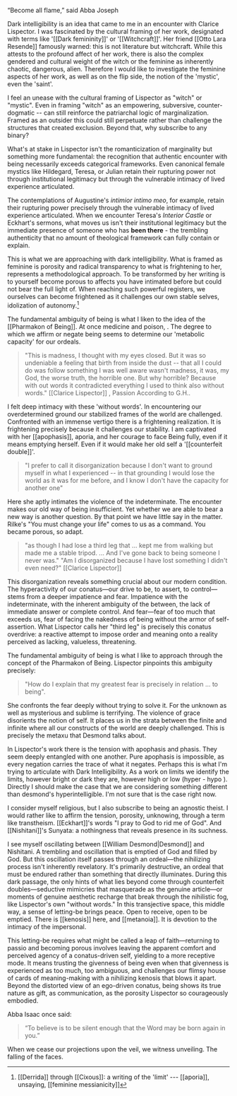 
“Become all flame,” said Abba Joseph

Dark intelligibility is an idea that came to me in an encounter with Clarice Lispector. I was fascinated by the cultural framing of her work, designated with terms like '[[Dark femininity]]' or '[[Witchcraft]]'. Her friend [[Otto Lara Resende]] famously warned: this is not literature but witchcraft. While this attests to the profound affect of her work, there is also the complex gendered and cultural weight of the witch or the feminine as inherently chaotic, dangerous, alien. Therefore I would like to investigate the feminine aspects of her work, as well as on the flip side, the notion of the 'mystic', even the 'saint'. 

I feel an unease with the cultural framing of Lispector as "witch" or "mystic". Even in framing "witch" as an empowering, subversive, counter-dogmatic -- can still reinforce the patriarchal logic of marginalization. Framed as an outsider this could still perpetuate rather than challenge the structures that created exclusion. Beyond that, why subscribe to any binary?

What's at stake in Lispector isn't the romanticization of marginality but something more fundamental: the recognition that authentic encounter with being necessarily exceeds categorical frameworks.  Even canonical female mystics like Hildegard, Teresa, or Julian retain their rupturing power not through institutional legitimacy but through the vulnerable intimacy of lived experience articulated.

The contemplations of Augustine's _intimior intimo meo_, for example, retain their rupturing power precisely through the vulnerable intimacy of lived experience articulated. When we encounter Teresa's _Interior Castle_ or Eckhart's sermons, what moves us isn't their institutional legitimacy but the immediate presence of someone who has **been there** - the trembling authenticity that no amount of theological framework can fully contain or explain.

This is what we are approaching with dark intelligibility. What is framed as feminine is porosity and radical transparency to what is frightening to her, represents a methodological approach. To be transformed by her writing is to yourself become porous to affects you have intimated before but could not bear the full light of. When reaching such powerful registers, we ourselves can become frightened as it challenges our own stable selves, idolization of autonomy.[^1]  

The fundamental ambiguity of being is what I liken to the idea of the [[Pharmakon of Being]]. At once medicine and poison, . The degree to which we affirm or negate being seems to determine our 'metabolic capacity' for our ordeals. 

>"This is madness, I thought with my eyes closed. But it was so undeniable a feeling that birth from inside the dust -- that all I could do was follow something I was well aware wasn't madness, it was, my God, the worse truth, the horrible one. But why horrible? Because with out words it contradicted everything I used to think also without words." [[Clarice Lispector]] , Passion According to G.H..

I felt deep intimacy with these 'without words'. In encountering our overdetermined ground our stabilized frames of the world are challenged. Confronted with an immense vertigo there is a frightening realization. It is frightening precisely because it challenges our stability.  I am captivated with her [[apophasis]], aporia, and her courage to face Being fully, even if it means emptying herself. Even if it would make her old self a '[[counterfeit double]]'.

>"I prefer to call it disorganization because I don't want to ground myself in what I experienced -- in that grounding I would lose the world as it was for me before, and I know I don't have the capacity for another one" 

Here she aptly intimates the violence of the indeterminate. The encounter makes our old way of being insufficient. Yet whether we are able to bear a new way is another question. By that point we have little say in the matter. Rilke's "You must change your life" comes to us as a command. You became porous, so adapt.

>"as though I had lose a third leg that ... kept me from walking but made me a stable tripod. ... And I've gone back to being someone I never was." "Am I disorganized because I have lost something I didn't even need?"  [[Clarice Lispector]]

This disorganization reveals something crucial about our modern condition. The hyperactivity of our conatus—our drive to be, to assert, to control—stems from a deeper impatience and fear. Impatience with the indeterminate, with the inherent ambiguity of the between, the lack of immediate answer or complete control. And fear—fear of too much that exceeds us, fear of facing the nakedness of being without the armor of self-assertion. What Lispector calls her "third leg" is precisely this conatus overdrive: a reactive attempt to impose order and meaning onto a reality perceived as lacking, valueless, threatening. 

The fundamental ambiguity of being is what I like to approach through the concept of the Pharmakon of Being. Lispector pinpoints this ambiguity precisely: 

>"How do I explain that my greatest fear is precisely in relation ... to being". 

She confronts the fear deeply without trying to solve it. For the unknown as well as mysterious and sublime is terrifying. The violence of grace disorients the notion of self. It places us in the strata between the finite and infinite where all our constructs of the world are deeply challenged. This is precisely the metaxu that Desmond talks about.

In Lispector's work there is the tension with apophasis and phasis. They seem deeply entangled with one another. Pure apophasis is impossible, as every negation carries the trace of what it negates. Perhaps this is what I'm trying to articulate with Dark Intelligibility. As a work on limits we identify the limits, however bright or dark they are, however high or low (hyper - hypo ). Directly I should make the case that we are considering something different than desmond's hyperintelligible. I'm not sure that is the case right now. 

I consider myself religious, but I also subscribe to being an agnostic theist. I would rather like to affirm the tension, porosity, unknowing, through a term like transtheism. [[Eckhart]]'s words "I pray to God to rid me of God". And [[Nishitani]]'s Sunyata: a nothingness that reveals presence in its suchness. 

I see myself oscillating between [[William Desmond|Desmond]] and Nishitani. A trembling and oscillation that is emptied of God and filled by God. But this oscillation itself passes through an ordeal—the nihilizing process isn't inherently revelatory. It's primarily destructive, an ordeal that must be endured rather than something that directly illuminates. During this dark passage, the only hints of what lies beyond come through counterfeit doubles—seductive mimicries that masquerade as the genuine article—or moments of genuine aesthetic recharge that break through the nihilistic fog, like Lispector's own "without words." In this transjective space, this middle way, a sense of letting-be brings peace. Open to receive, open to be emptied. There is [[kenosis]] here, and [[metanoia]]. It is devotion to the intimacy of the impersonal.

This letting-be requires what might be called a leap of faith—returning to passio and becoming porous involves leaving the apparent comfort and perceived agency of a conatus-driven self, yielding to a more receptive mode. It means trusting the givenness of being even when that givenness is experienced as too much, too ambiguous, and challenges our flimsy house of cards of meaning-making with a nihilizing kenosis that blows it apart. Beyond the distorted view of an ego-driven conatus, being shows its true nature as gift, as communication, as the porosity Lispector so courageously embodied.

Abba Isaac once said:

> “To believe is to be silent enough that the Word may be born again in you.”

When we cease our projections upon the veil, we witness unveiling. The falling of the faces.

[^1]: [[Derrida]] through [[Cixous]]: a writing of the 'limit' --- [[aporia]], unsaying, [[feminine messianicity]]
